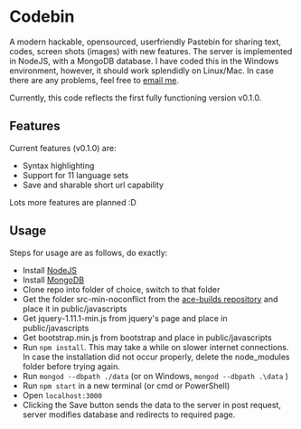 Codebin
=======

A modern hackable, opensourced, userfriendly Pastebin for sharing text, codes, screen shots (images) with new features. The server is implemented in NodeJS, with a MongoDB database. I have coded this in the Windows environment, however, it should work splendidly on Linux/Mac. In case there are any problems, feel free to [email me](mailto:mindstormer619@gmail.com).

Currently, this code reflects the first fully functioning version v0.1.0.

Features
--------

Current features (v0.1.0) are:

- Syntax highlighting
- Support for 11 language sets
- Save and sharable short url capability

Lots more features are planned :D


Usage
-----

Steps for usage are as follows, do exactly:

- Install [NodeJS](http://nodejs.org/)
- Install [MongoDB](https://www.mongodb.org/)
- Clone repo into folder of choice, switch to that folder
- Get the folder src-min-noconflict from the [ace-builds repository](https://github.com/ajaxorg/ace-builds/) and place it in public/javascripts
- Get jquery-1.11.1-min.js from jquery's page and place in public/javascripts
- Get bootstrap.min.js from bootstrap and place in public/javascripts
- Run `npm install`. This may take a while on slower internet connections. In case the installation did not occur properly, delete the node_modules folder before trying again.
- Run `mongod --dbpath ./data` (or on Windows, `mongod --dbpath .\data` )
- Run `npm start` in a new terminal (or cmd or PowerShell)
- Open `localhost:3000`
- Clicking the Save button sends the data to the server in post request, server modifies database and redirects to required page.